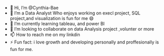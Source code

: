 - 👋 Hi, I’m @Cynthia-Bae
- 👀 I’m a Data Analyst Who enjoys working on execl project, SQL project,and visualization is fun for me 😄
- 🌱 I’m currently learning tableau, and power BI
- 💞️ I’m looking to collaborate on data Analysis project ,volunter or  more  
- 📫 How to reach me  on my linkdin
- ⚡ Fun fact: i love growth and developing personally and  proffesionally is fun for me.

<!---
Cynthia-Bae/Cynthia-Bae is a ✨ special ✨ repository because its `README.md` (this file) appears on your GitHub profile.
You can click the Preview link to take a look at your changes.
--->
